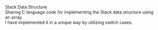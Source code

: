 Stack Data Structure    
Sharing C language code for implementing the Stack data structure using an array.    
I have implemented it in a unique way by utilizing switch cases.    

